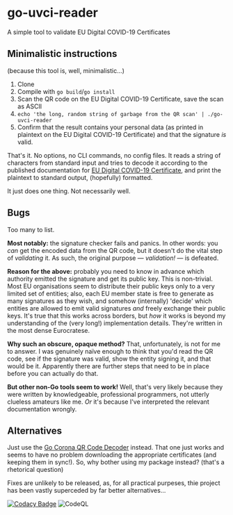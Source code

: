 # go-uvci-reader
A simple tool to validate EU Digital COVID-19 Certificates

## Minimalistic instructions

(because this tool is, well, minimalistic...)

1. Clone
2. Compile with `go build`/`go install`
3. Scan the QR code on the EU Digital COVID-19 Certificate, save the scan as ASCII
4. `echo 'the long, random string of garbage from the QR scan' | ./go-uvci-reader`
5. Confirm that the result contains your personal data (as printed in plaintext on the EU Digital COVID-19 Certificate) and that the signature _is_ valid.

That's it. No options, no CLI commands, no config files. It reads a string of characters from standard input and tries to decode it according to the published documentation for [EU Digital COVID-19 Certificate](https://health.ec.europa.eu/system/files/2022-07/digital-covid-certificates_v4_en.pdf), and print the plaintext to standard output, (hopefully) formatted.

It just does one thing. Not necessarily well.

## Bugs

Too many to list.

**Most notably:** the signature checker fails and panics. In other words: you _can_ get the encoded data from the QR code, but it doesn't do the vital step of _validating_ it. As such, the original purpose — _validation!_ — is defeated.

**Reason for the above:** probably you need to know in advance which authority emitted the signature and get its public key. This is non-trivial. Most EU organisations seem to distribute their public keys only to a very limited set of entities; also, each EU member state is free to generate as many signatures as they wish, and somehow (internally) 'decide' which entities are allowed to emit valid signatures _and_ freely exchange their public keys. It's true that this works across borders, but _how_ it works is beyond my understanding of the (very long!) implementation details. They're written in the most dense Eurocratese.

**Why such an obscure, opaque method?** That, unfortunately, is not for me to answer. I was genuinely naïve enough to think that you'd read the QR code, see if the signature was valid, show the entity signing it, and that would be it. Apparently there are further steps that need to be in place before you can actually do that.

**But other non-Go tools seem to work!** Well, that's very likely because they were written by knowledgeable, professional programmers, not utterly clueless amateurs like me. _Or_ it's because I've interpreted the relevant documentation wrongly.

## Alternatives

Just use the [Go Corona QR Code Decoder](https://github.com/stapelberg/coronaqr) instead. That one just works and seems to have no problem downloading the appropriate certificates (and keeping them in sync!). So, why bother using my package instead? (that's a rhetorical question)

Fixes are unlikely to be released, as, for all practical purpeses, thie project has been vastly superceded by far better alternatives...

[![Codacy Badge](https://app.codacy.com/project/badge/Grade/e42ead2d0ade40f0a30dab46ac2c0625)](https://www.codacy.com/gh/GwynethLlewelyn/go-uvci-reader/dashboard?utm_source=github.com&amp;utm_medium=referral&amp;utm_content=GwynethLlewelyn/go-uvci-reader&amp;utm_campaign=Badge_Grade)
![CodeQL](https://github.com/GwynethLlewelyn/go-uvci-reader/workflows/CodeQL/badge.svg)
